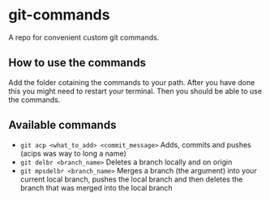 git-commands
============
A repo for convenient custom git commands.

## How to use the commands ##
Add the folder cotaining the commands to your path. After you have done this you might need to restart your terminal. Then you should be able to use the commands.

## Available commands ##
* `git acp <what_to_add> <commit_message>` Adds, commits and pushes (acips was way to long a name)
* `git delbr <branch_name>` Deletes a branch locally and on origin
* `git mpsdelbr <branch_name>` Merges a branch (the argument) into your current local branch, pushes the local branch and then deletes the branch that was merged into the local branch

